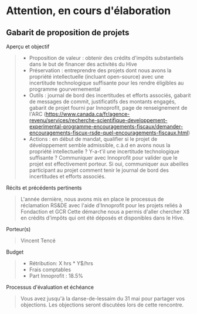 # Attention, en cours d'élaboration

## Gabarit de proposition de projets

Aperçu et objectif

> * Proposition de valeur : obtenir des crédits d'impôts substantiels dans le but de financer des activités du Hive
> * Préservation : entreprendre des projets dont nous avons la propriété intellectuelle (incluant open-source) avec une incertitude technologique suffisante pour les rendre éligibles au programme gourvernemental 
> * Outils : journal de bord des incertitudes et efforts associés, gabarit de messages de commit, justificatifs des montants engagés, gabarit de projet fourni par Innoprofit, page de renseignement de l'ARC (https://www.canada.ca/fr/agence-revenu/services/recherche-scientifique-developpement-experimental-programme-encouragements-fiscaux/demander-encouragements-fiscux-rsde-quel-encouragements-fiscaux.html)
> * Actions : en début de mandat, qualifier si le projet de développement semble admissible, c.à.d en avons nous la propriété intellectuelle ? Y-a-t'il une incertitude technologique suffisante ? Communiquer avec Innoprofit pour valider que le projet est effectivement porteur. Si oui, communiquer aux abeilles participant au projet comment tenir le journal de bord des incertitudes et efforts associés. 
> 

Récits et précédents pertinents
> L'année dernière, nous avons mis en place le processus de réclamation
> RS&DE avec l'aide d'Innoprofit pour les projets reliés à Fondaction et GCR
> Cette démarche nous a permis d'aller chercher X$ en crédits d'impôts 
> qui ont été déposés et disponibles dans le Hive.

Porteur(s)
> Vincent Tencé

Budget 
> * Rétribution: X hrs * Y$/hrs 
> * Frais comptables
> * Part Innoprofit : 18.5%


Processus d'évaluation et échéance
> Vous avez jusqu'à la danse-de-lessaim du 31 mai pour partager vos objections.
> Les objections seront discutées lors de cette rencontre.
